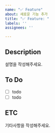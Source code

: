 ```yaml
---
name: "✅ Feature"
about: 새로운 기능 추가
title: "✅ Feature: "
labels: ''
assignees: ''

---
```


## Description
설명을 작성해주세요.

## To Do
- [ ] todo
- [ ] todo

## ETC
기타사항을 작성해주세요.
